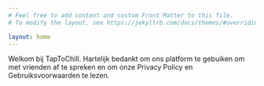 ```yaml
---
# Feel free to add content and custom Front Matter to this file.
# To modify the layout, see https://jekyllrb.com/docs/themes/#overriding-theme-defaults

layout: home
---
```

Welkom bij TapToChill. Hartelijk bedankt om ons platform te gebuiken om met vrienden af te spreken en om onze Privacy Policy en Gebruiksvoorwaarden te lezen.
